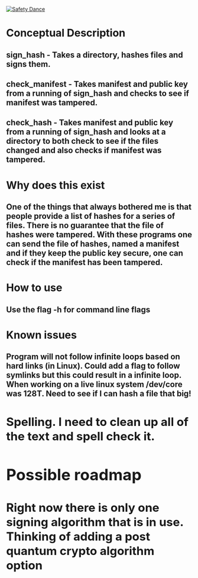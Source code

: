 [![Safety Dance](https://img.shields.io/badge/unsafe-forbidden-success.svg)](https://github.com/rust-secure-code/safety-dance/)
<BR>

<h1>Conceptual Description</h1>
<h2>sign_hash - Takes a directory, hashes files and signs them.<br></h2>
<h2>check_manifest - Takes manifest and public key from a running of sign_hash and checks to see if manifest was tampered.<br></h2>
<h2>check_hash - Takes manifest and public key from a running of sign_hash and looks at a directory to both check to see if the files changed and also checks if manifest was tampered.<br></h2>

<h1>Why does this exist<br></h1>
<h2>One of the things that always bothered me is that people provide a list of hashes for a series of files. There is no guarantee that the file of hashes were tampered. With these programs one can send the file of hashes, named a manifest and if they keep the public key secure, one can check if the manifest has been tampered.<br></h2>

<h1> How to use <br></h1>
<h2> Use the flag -h for command line flags <br><h2>

<h1> Known issues <br></h1>
<h2> Program will not follow infinite loops based on hard links (in Linux). Could add a flag to follow symlinks but this could result in a infinite loop.<br>
<b2> When working on a live linux system /dev/core was 128T. Need to see if I can hash a file that big!<br>

<h2> Spelling. I need to clean up all of the text and spell check it.<br></h2>

<h1>Possible roadmap<br></h1>
<h2>Right now there is only one signing algorithm that is in use. Thinking of adding a post quantum crypto algorithm option<br></h2>
